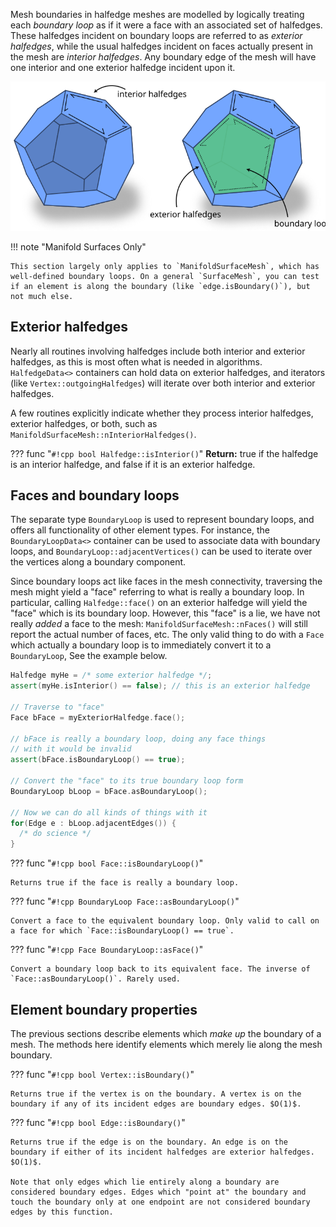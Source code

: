 Mesh boundaries in halfedge meshes are modelled by logically treating each _boundary loop_ as if it were a face with an associated set of halfedges. These halfedges incident on boundary loops are referred to as _exterior halfedges_, while the usual halfedges incident on faces actually present in the mesh are _interior halfedges_. Any boundary edge of the mesh will have one interior and one exterior halfedge incident upon it.

![halfedge boundary diagram](../../media/halfedge_boundary_diagram.svg)

!!! note "Manifold Surfaces Only"

    This section largely only applies to `ManifoldSurfaceMesh`, which has well-defined boundary loops. On a general `SurfaceMesh`, you can test if an element is along the boundary (like `edge.isBoundary()`), but not much else.


## Exterior halfedges

Nearly all routines involving halfedges include both interior and exterior halfedges, as this is most often what is needed in algorithms. `HalfedgeData<>` containers can hold data on exterior halfedges, and iterators (like `Vertex::outgoingHalfedges`) will iterate over both interior and exterior halfedges.

A few routines explicitly indicate whether they process interior halfedges, exterior halfedges, or both, such as `ManifoldSurfaceMesh::nInteriorHalfedges()`.

??? func "`#!cpp bool Halfedge::isInterior()`"
    **Return:** true if the halfedge is an interior halfedge, and false if it is an exterior halfedge.


## Faces and boundary loops

The separate type `BoundaryLoop` is used to represent boundary loops, and offers all functionality of other element types. For instance, the `BoundaryLoopData<>` container can be used to associate data with boundary loops, and `BoundaryLoop::adjacentVertices()` can be used to iterate over the vertices along a boundary component.

Since boundary loops act like faces in the mesh connectivity, traversing the mesh might yield a "face" referring to what is really a boundary loop. In particular, calling `Halfedge::face()` on an exterior halfedge will yield the "face" which is its boundary loop.  However, this "face" is a lie, we have not really _added_ a face to the mesh: `ManifoldSurfaceMesh::nFaces()` will still report the actual number of faces, etc.  The only valid thing to do with a `Face` which actually a boundary loop is to immediately convert it to a `BoundaryLoop`, See the example below.

```cpp
Halfedge myHe = /* some exterior halfedge */;
assert(myHe.isInterior() == false); // this is an exterior halfedge

// Traverse to "face"
Face bFace = myExteriorHalfedge.face();

// bFace is really a boundary loop, doing any face things 
// with it would be invalid
assert(bFace.isBoundaryLoop() == true);

// Convert the "face" to its true boundary loop form 
BoundaryLoop bLoop = bFace.asBoundaryLoop();

// Now we can do all kinds of things with it
for(Edge e : bLoop.adjacentEdges()) {
  /* do science */
}
```

??? func "`#!cpp bool Face::isBoundaryLoop()`"

    Returns true if the face is really a boundary loop.


??? func "`#!cpp BoundaryLoop Face::asBoundaryLoop()`"

    Convert a face to the equivalent boundary loop. Only valid to call on a face for which `Face::isBoundaryLoop() == true`.


??? func "`#!cpp Face BoundaryLoop::asFace()`"

    Convert a boundary loop back to its equivalent face. The inverse of `Face::asBoundaryLoop()`. Rarely used.


## Element boundary properties

The previous sections describe elements which *make up* the boundary of a mesh. The methods here identify elements which merely lie along the mesh boundary.


??? func "`#!cpp bool Vertex::isBoundary()`"

    Returns true if the vertex is on the boundary. A vertex is on the boundary if any of its incident edges are boundary edges. $O(1)$.


??? func "`#!cpp bool Edge::isBoundary()`"

    Returns true if the edge is on the boundary. An edge is on the boundary if either of its incident halfedges are exterior halfedges. $O(1)$.

    Note that only edges which lie entirely along a boundary are considered boundary edges. Edges which "point at" the boundary and touch the boundary only at one endpoint are not considered boundary edges by this function.

